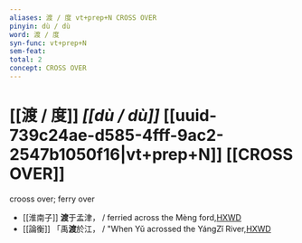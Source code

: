 ```yaml
---
aliases: 渡 / 度 vt+prep+N CROSS OVER
pinyin: dù / dù
word: 渡 / 度
syn-func: vt+prep+N
sem-feat: 
total: 2
concept: CROSS OVER 
---
```

# [[渡 / 度]] *[[dù / dù]]*  [[uuid-739c24ae-d585-4fff-9ac2-2547b1050f16|vt+prep+N]] [[CROSS OVER]]
crooss over; ferry over
 - [[淮南子]] **渡**于孟津， / ferried across the Mèng ford,[HXWD](https://hxwd.org/textview.html?location=KR3j0010_tls_006-2a.3)
 - [[論衡]] 「禹**渡**於江， / "When Yǔ acrossed the YángZǐ River,[HXWD](https://hxwd.org/textview.html?location=KR3j0080_tls_022-3a.15)